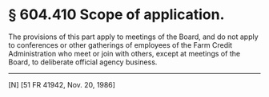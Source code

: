 # § 604.410   Scope of application.

The provisions of this part apply to meetings of the Board, and do not apply to conferences or other gatherings of employees of the Farm Credit Administration who meet or join with others, except at meetings of the Board, to deliberate official agency business.



---

[N] [51 FR 41942, Nov. 20, 1986]




